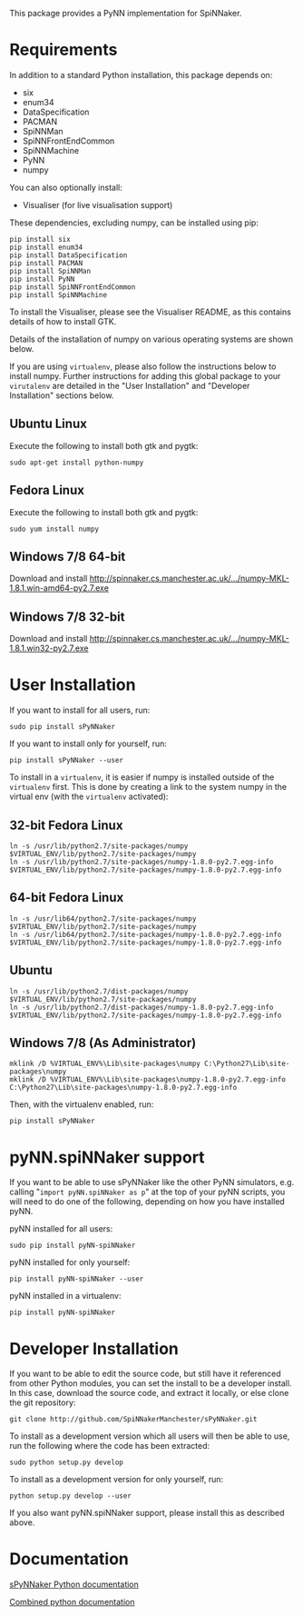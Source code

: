 This package provides a PyNN implementation for SpiNNaker.

Requirements
============
In addition to a standard Python installation, this package depends on:
 - six
 - enum34
 - DataSpecification
 - PACMAN
 - SpiNNMan
 - SpiNNFrontEndCommon
 - SpiNNMachine
 - PyNN
 - numpy

You can also optionally install:
 - Visualiser (for live visualisation support)

These dependencies, excluding numpy, can be installed using pip:

    pip install six
    pip install enum34
    pip install DataSpecification
    pip install PACMAN
    pip install SpiNNMan
    pip install PyNN
    pip install SpiNNFrontEndCommon
    pip install SpiNNMachine

To install the Visualiser, please see the Visualiser README, as this contains
details of how to install GTK.

Details of the installation of numpy on various operating systems are shown
below.

If you are using `virtualenv`, please also follow the instructions below to
install numpy.  Further instructions for adding this global package
to your `virutalenv` are detailed in the "User Installation" and
"Developer Installation" sections below.

Ubuntu Linux
------------
Execute the following to install both gtk and pygtk:

    sudo apt-get install python-numpy

Fedora Linux
------------
Execute the following to install both gtk and pygtk:

    sudo yum install numpy

Windows 7/8 64-bit
------------------
Download and install http://spinnaker.cs.manchester.ac.uk/.../numpy-MKL-1.8.1.win-amd64-py2.7.exe

Windows 7/8 32-bit
------------------
Download and install http://spinnaker.cs.manchester.ac.uk/.../numpy-MKL-1.8.1.win32-py2.7.exe


User Installation
=================
If you want to install for all users, run:

    sudo pip install sPyNNaker

If you want to install only for yourself, run:

    pip install sPyNNaker --user

To install in a `virtualenv`, it is easier if numpy is installed outside of the
`virtualenv` first.  This is done by creating a link to the system numpy in the
virtual env (with the `virtualenv` activated):

32-bit Fedora Linux
-------------------
    ln -s /usr/lib/python2.7/site-packages/numpy $VIRTUAL_ENV/lib/python2.7/site-packages/numpy
    ln -s /usr/lib/python2.7/site-packages/numpy-1.8.0-py2.7.egg-info $VIRTUAL_ENV/lib/python2.7/site-packages/numpy-1.8.0-py2.7.egg-info

64-bit Fedora Linux
-------------------
    ln -s /usr/lib64/python2.7/site-packages/numpy $VIRTUAL_ENV/lib/python2.7/site-packages/numpy
    ln -s /usr/lib64/python2.7/site-packages/numpy-1.8.0-py2.7.egg-info $VIRTUAL_ENV/lib/python2.7/site-packages/numpy-1.8.0-py2.7.egg-info

Ubuntu
------
    ln -s /usr/lib/python2.7/dist-packages/numpy $VIRTUAL_ENV/lib/python2.7/site-packages/numpy
    ln -s /usr/lib/python2.7/dist-packages/numpy-1.8.0-py2.7.egg-info $VIRTUAL_ENV/lib/python2.7/site-packages/numpy-1.8.0-py2.7.egg-info

Windows 7/8 (As Administrator)
------------------------------
    mklink /D %VIRTUAL_ENV%\Lib\site-packages\numpy C:\Python27\Lib\site-packages\numpy
    mklink /D %VIRTUAL_ENV%\Lib\site-packages\numpy-1.8.0-py2.7.egg-info C:\Python27\Lib\site-packages\numpy-1.8.0-py2.7.egg-info

Then, with the virtualenv enabled, run:

    pip install sPyNNaker


pyNN.spiNNaker support
======================
If you want to be able to use sPyNNaker like the other PyNN simulators,
e.g. calling "`import pyNN.spiNNaker as p`" at the top of your pyNN scripts,
you will need to do one of the following, depending on how you have installed
pyNN.

pyNN installed for all users:

    sudo pip install pyNN-spiNNaker

pyNN installed for only yourself:

    pip install pyNN-spiNNaker --user

pyNN installed in a virtualenv:

    pip install pyNN-spiNNaker


Developer Installation
======================
If you want to be able to edit the source code, but still have it referenced
from other Python modules, you can set the install to be a developer install.
In this case, download the source code, and extract it locally, or else clone
the git repository:

    git clone http://github.com/SpiNNakerManchester/sPyNNaker.git

To install as a development version which all users will then be able to use,
run the following where the code has been extracted:

    sudo python setup.py develop

To install as a development version for only yourself, run:

    python setup.py develop --user

If you also want pyNN.spiNNaker support, please install this as described above.

Documentation
=============
[sPyNNaker Python documentation](http://spynnaker.readthedocs.io)

[Combined python documentation](http://spinnakermanchester.readthedocs.io)